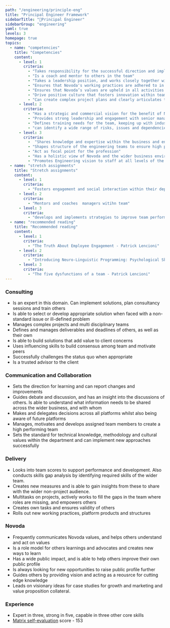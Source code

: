 ```yaml
---
path: "/engineering/principle-eng"
title: "Principal Engineer Framework"
sidebarTitle: "🥝Principal Engineer"
sidebarGroup: "engineering"
yaml: true
levels: 3
homepage: true
topics:
  - name: "competencies"
    title: "Competencies"
    content:
      - level: 1
        criteria:
          - "Takes responsibility for the successful direction and implementation of a project. Successfully balances client and project needs against the needs and ambitions of Novoda project team members"
          - "Is a coach and mentor to others in the team"
          - "Takes a leadership position, and works closely together with other business functions as well as the leadership team"
          - "Ensures that Novoda's working practices are adhered to in projects and that deliverables are achieved"
          - "Ensures that Novoda’s values are upheld in all activities within the business"
          - "Drive positive culture that fosters innovation within team"
          - "Can create complex project plans and clearly articulates those to the client and the team"
      - level: 2
        criteria:
          - "Has a strategic and commercial vision for the benefit of Novoda's growth"
          - "Provides strong leadership and engagement with senior management, including the development of new opportunities for other team members"
          - "Defines training needs for the team, keeping up with industry trends"
          - "can identify a wide range of risks, issues and dependencies and ensures that these can be mitigated in a reliable manner"
      - level: 3
        criteria:
          -  "Shares knowledge and expertise within the business and ensures that the tools, technologies and methodology used at Novoda are always improving"
          - "Shapes structure of the engineering teams to ensure high performance"
          - "Act as focal point for the profession"
          - "Has a holistic view of Novoda and the wider business environment and understands business risk"
          - "Promotes Engineering vision to staff at all levels of the organisation"
  - name: "stretch assignments"
    title: "Stretch assignments"
    content:
      - level: 1
        criteria:
          - "Fosters engagement and social interaction within their department"     
      - level: 2
        criteria:          
          - "Mentors and coaches  managers witihn team"          
      - level: 3
        criteria:
          - "develops and implements strategies to improve team performance"   
  - name: "recommended reading"
    title: "Recommended reading"
    content:
      - level: 1
        criteria:
          - "The Truth About Employee Engagement - Patrick Lencioni"
      - level: 2
        criteria:          
          - "Introducing Neuro-Linguistic Programming: Psychological Skills for Understanding and Influencing People - Joseph OConnor"
      - level: 3
        criteria:
          - "The five dysfunctions of a team - Patrick Lencioni"
---
```

### Consulting
- Is an expert in this domain. Can implement solutions, plan consultancy sessions and train others
- Is able to select or develop appropriate solution when faced with a non-standard issue or ill-defined problem
- Manages complex projects and multi disciplinary teams
- Defines and manages deliverables and deadlines of others, as well as their own
- Is able to build solutions that add value to client concerns
- Uses influencing skills to build consensus among team and motivate peers 
- Successfully challenges the status quo when appropriate
- Is a trusted advisor to the client

### Communication and Collaboration
- Sets the direction for learning and can report changes and improvements 
- Guides debate and discussion, and has an insight into the discussions of others. Is able to understand what information needs to be shared across the wider business, and with whom 
- Makes and delegates decisions across all platforms whilst also being aware of future platforms
- Manages, motivates and develops assigned team members to create a high performing team
- Sets the standard for technical knowledge, methodology and cultural values within the department and can implement new approaches successfully

### Delivery
- Looks into team scores to support performance and development. Also conducts skills gap analysis by identifying required skills of the wider team. 
- Creates new measures and is able to gain insights from these to share with the wider non-project audience. 
- Multitasks on projects, actively works to fill the gaps in the team where roles are missing, and empowers others
- Creates own tasks and ensures validity of others
- Rolls out new working practices, platform products and structures

### Novoda
- Frequently communicates Novoda values, and helps others understand and act on values
- Is a role model for others learnings and advocates and creates new ways to learn 
- Has a wide public impact, and is able to help others improve their own public profile
- Is always looking for new opportunities to raise public profile further
- Guides others by providing vision and acting as a reousrce for cutting edge knowledge
- Leads on visionary ideas for case studies for growth and marketing and value proposition collateral.

### Experience
- Expert in three, strong in five, capable in three other core skills
- [Matrix self-evaluation](https://docs.google.com/spreadsheets/d/1ttfRkbp2sfl69vepP-Pm-1ug42OmweD8jI_fMNTeJo8) score - 153
